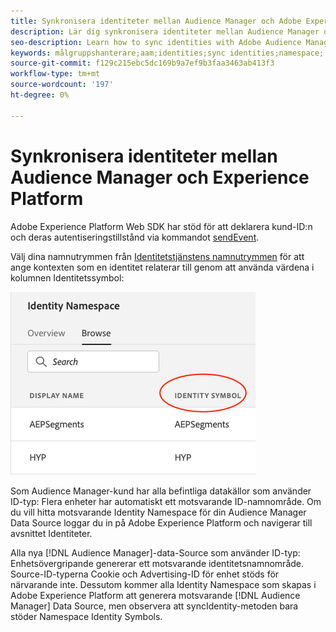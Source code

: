 ```yaml
---
title: Synkronisera identiteter mellan Audience Manager och Adobe Experience Platform med Experience Platform Web SDK
description: Lär dig synkronisera identiteter mellan Audience Manager och Adobe Experience Platform med Experience Platform Web SDK
seo-description: Learn how to sync identities with Adobe Audience Manager with Experience Platform Web SDK
keywords: målgruppshanterare;aam;identities;sync identities;namespace;
source-git-commit: f129c215ebc5dc169b9a7ef9b3faa3463ab413f3
workflow-type: tm+mt
source-wordcount: '197'
ht-degree: 0%

---
```



# Synkronisera identiteter mellan Audience Manager och Experience Platform

Adobe Experience Platform Web SDK har stöd för att deklarera kund-ID:n och deras autentiseringstillstånd via kommandot [sendEvent](./overview.md#syncing-identities).

Välj dina namnutrymmen från [Identitetstjänstens namnutrymmen](../../identity/../identity-service/features/namespaces.md) för att ange kontexten som en identitet relaterar till genom att använda värdena i kolumnen Identitetssymbol:

![Vy över namnutrymmesgränssnittet](../assets/identity/edge_namespaceUI_identity-symbol.png)

Som Audience Manager-kund har alla befintliga datakällor som använder ID-typ: Flera enheter har automatiskt ett motsvarande ID-namnområde. Om du vill hitta motsvarande Identity Namespace för din Audience Manager Data Source loggar du in på Adobe Experience Platform och navigerar till avsnittet Identiteter.

Alla nya [!DNL Audience Manager]-data-Source som använder ID-typ: Enhetsövergripande genererar ett motsvarande identitetsnamnområde. Source-ID-typerna Cookie och Advertising-ID för enhet stöds för närvarande inte. Dessutom kommer alla Identity Namespace som skapas i Adobe Experience Platform att generera motsvarande [!DNL Audience Manager] Data Source, men observera att syncIdentity-metoden bara stöder Namespace Identity Symbols.
